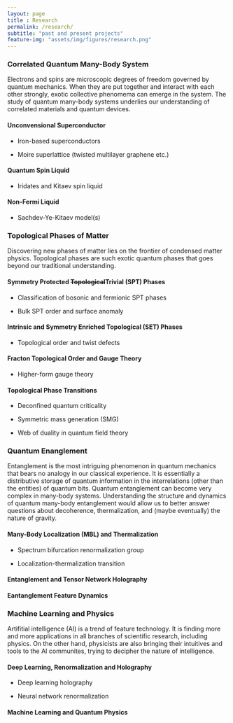 ```yaml
--- 
layout: page 
title : Research 
permalink: /research/
subtitle: "past and present projects" 
feature-img: "assets/img/figures/research.png"
---
```


### Correlated Quantum Many-Body System

Electrons and spins are microscopic degrees of freedom governed by quantum mechanics. When they are put together and interact with each other strongly, exotic collective phenomema can emerge in the system. The study of quantum many-body systems underlies our understanding of correlated materials and quantum devices.

#### Unconvensional Superconductor

- Iron-based superconductors 

- Moire superlattice (twisted multilayer graphene etc.)

#### Quantum Spin Liquid

- Iridates and Kitaev spin liquid

#### Non-Fermi Liquid

- Sachdev-Ye-Kitaev model(s)

### Topological Phases of Matter

Discovering new phases of matter lies on the frontier of condensed matter physics. Topological phases are such exotic quantum phases that goes beyond our traditional understanding. 

#### Symmetry Protected ~~Topological~~Trivial (SPT) Phases

- Classification of bosonic and fermionic SPT phases

- Bulk SPT order and surface anomaly

#### Intrinsic and Symmetry Enriched Topological (SET) Phases

- Topological order and twist defects

#### Fracton Topological Order and Gauge Theory

- Higher-form gauge theory

#### Topological Phase Transitions

- Deconfined quantum criticality

- Symmetric mass generation (SMG)

- Web of duality in quantum field theory

### Quantum Enanglement

Entanglement is the most intriguing phenomenon in quantum mechanics that bears no analogy in our classical experience. It is essentially a distributive storage of quantum information in the interrelations (other than the entities) of quantum bits. Quantum entanglement can become very complex in many-body systems. Understanding the structure and dynamics of quantum many-body entanglement would allow us to better answer questions about decoherence, thermalization, and (maybe eventually) the nature of gravity.

#### Many-Body Localization (MBL) and Thermalization

- Spectrum bifurcation renormalization group

- Localization-thermalization transition

#### Entanglement and Tensor Network Holography

#### Eantanglement Feature Dynamics

### Machine Learning and Physics

Artifitial intelligence (AI) is a trend of feature technology. It is finding more and more applications in all branches of scientific research, including physics. On the other hand, physicists are also bringing their intuitives and tools to the AI communites, trying to decipher the nature of intelligence.

#### Deep Learning, Renormalization and Holography

- Deep learning holography

- Neural network renormalization

#### Machine Learning and Quantum Physics
